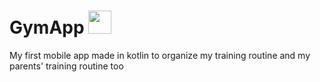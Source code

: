 # GymApp <img src="https://github.com/alexZ7000/GymApp/assets/78627928/5ca5f795-9898-4857-81e2-a8632379c0c7" width="37"/>

My first mobile app made in kotlin to organize my training routine and my parents' training routine too
